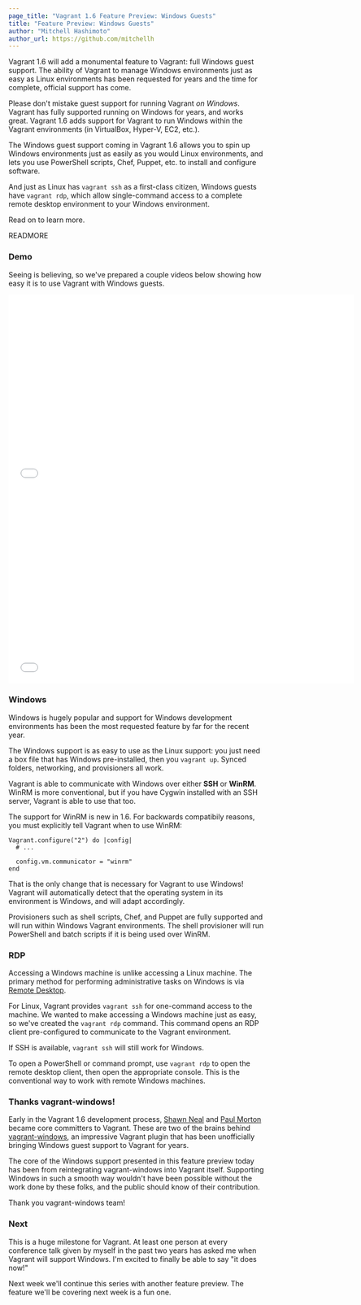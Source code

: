 ```yaml
---
page_title: "Vagrant 1.6 Feature Preview: Windows Guests"
title: "Feature Preview: Windows Guests"
author: "Mitchell Hashimoto"
author_url: https://github.com/mitchellh
---
```


Vagrant 1.6 will add a monumental feature to Vagrant: full Windows guest support.
The ability of Vagrant to manage Windows environments just as easy as
Linux environments has been requested for years and the time for
complete, official support has come.

Please don't mistake guest support for running Vagrant _on Windows_. Vagrant
has fully supported running on Windows for years, and works great. Vagrant
1.6 adds support for Vagrant to run Windows within the Vagrant environments
(in VirtualBox, Hyper-V, EC2, etc.).

The Windows guest support coming in Vagrant 1.6 allows you to spin up
Windows environments just as easily as you would Linux environments, and
lets you use PowerShell scripts, Chef, Puppet, etc. to install and configure
software.

And just as Linux has `vagrant ssh` as a first-class citizen, Windows
guests have `vagrant rdp`, which allow single-command access
to a complete remote desktop environment to your Windows environment.

Read on to learn more.

READMORE

### Demo

Seeing is believing, so we've prepared a couple videos below showing
how easy it is to use Vagrant with Windows guests.

<iframe src="//player.vimeo.com/video/92487440" width="680" height="382" frameborder="0" webkitallowfullscreen mozallowfullscreen allowfullscreen></iframe>

<iframe src="//player.vimeo.com/video/92520901" width="680" height="382" frameborder="0" webkitallowfullscreen mozallowfullscreen allowfullscreen></iframe>

### Windows

Windows is hugely popular and support for Windows development environments
has been the most requested feature by far for the recent year.

The Windows support is as easy to use as the Linux support: you just need
a box file that has Windows pre-installed, then you `vagrant up`. Synced
folders, networking, and provisioners all work.

Vagrant is able to communicate with Windows over either **SSH** or
**WinRM**. WinRM is more conventional, but if you have Cygwin installed with
an SSH server, Vagrant is able to use that too.

The support for WinRM is new in 1.6. For backwards compatibily reasons,
you must explicitly tell Vagrant when to use WinRM:

```
Vagrant.configure("2") do |config|
  # ...

  config.vm.communicator = "winrm"
end
```

That is the only change that is necessary for Vagrant to use Windows!
Vagrant will automatically detect that the operating system in its
environment is Windows, and will adapt accordingly.

Provisioners such as shell scripts, Chef, and Puppet are fully supported
and will run within Windows Vagrant environments. The shell provisioner
will run PowerShell and batch scripts if it is being used over WinRM.

### RDP

Accessing a Windows machine is unlike accessing a Linux machine. The
primary method for performing administrative tasks on Windows is via
[Remote Desktop](http://en.wikipedia.org/wiki/Remote_Desktop_Protocol).

For Linux, Vagrant provides `vagrant ssh` for one-command access to
the machine. We wanted to make accessing a Windows machine just as easy,
so we've created the `vagrant rdp` command. This command opens an RDP
client pre-configured to communicate to the Vagrant environment.

If SSH is available, `vagrant ssh` will still work for Windows.

To open a PowerShell or command prompt, use `vagrant rdp` to open the
remote desktop client, then open the appropriate console. This is the
conventional way to work with remote Windows machines.

### Thanks vagrant-windows!

Early in the Vagrant 1.6 development process,
[Shawn Neal](https://github.com/sneal) and
[Paul Morton](https://github.com/pmorton) became core committers to
Vagrant. These are two of the brains behind
[vagrant-windows](https://github.com/WinRb/vagrant-windows), an impressive
Vagrant plugin that has been unofficially bringing Windows guest
support to Vagrant for years.

The core of the Windows support presented in this feature preview
today has been from reintegrating vagrant-windows into Vagrant itself.
Supporting Windows in such a smooth way wouldn't have been possible
without the work done by these folks, and the public should know of
their contribution.

Thank you vagrant-windows team!

### Next

This is a huge milestone for Vagrant. At least one person at every
conference talk given by myself in the past two years has asked me when Vagrant
will support Windows. I'm excited to finally be able to say "it does now!"

Next week we'll continue this series with another feature preview.
The feature we'll be covering next week is a fun one.
